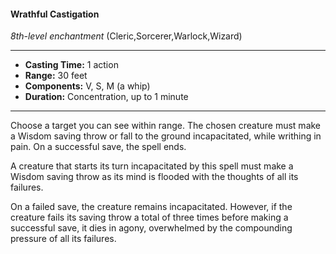 #### Wrathful Castigation
*8th-level enchantment* (Cleric,Sorcerer,Warlock,Wizard)
___
- **Casting Time:** 1 action
- **Range:** 30 feet
- **Components:** V, S, M (a whip)
- **Duration:** Concentration, up to 1 minute
---
Choose a target you can see within range. The chosen creature must make a Wisdom saving throw or fall to the ground incapacitated, while writhing in pain. On a successful save, the spell ends.

A creature that starts its turn incapacitated by this spell must make a Wisdom saving throw as its mind is flooded with the thoughts of all its failures.

On a failed save, the creature remains incapacitated. However, if the creature fails its saving throw a total of three times before making a successful save, it dies in agony, overwhelmed by the compounding pressure of all its failures.
